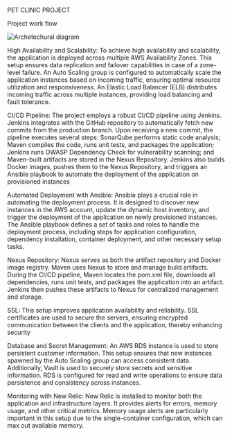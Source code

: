 PET CLINIC PROJECT

Project work flow 

![Archetechural diagram](https://github.com/Louretta/career-project/assets/124626623/0e06a22e-eda0-455f-b63b-f12c21bcad82)




High Availability and Scalability:
To achieve high availability and scalability, the application is deployed across multiple AWS Availability Zones. This setup ensures data replication and failover capabilities in case of a zone-level failure. An Auto Scaling group is configured to automatically scale the application instances based on incoming traffic, ensuring optimal resource utilization and responsiveness.
An Elastic Load Balancer (ELB) distributes incoming traffic across multiple instances, providing load balancing and fault tolerance. 

CI/CD Pipeline:
The project employs a robust CI/CD pipeline using Jenkins. Jenkins integrates with the GitHub repository to automatically fetch new commits from the production branch. Upon receiving a new commit, the pipeline executes several steps: SonarQube performs static code analysis; Maven compiles the code, runs unit tests, and packages the application; Jenkins runs OWASP Dependency Check for vulnerability scanning; and Maven-built artifacts are stored in the Nexus Repository. Jenkins also builds Docker images, pushes them to the Nexus Repository, and triggers an Ansible playbook to automate the deployment of the application on provisioned instances

Automated Deployment with Ansible:
Ansible plays a crucial role in automating the deployment process. It is designed to discover new instances in the AWS account, update the dynamic host inventory, and trigger the deployment of the application on newly provisioned instances. The Ansible playbook defines a set of tasks and roles to handle the deployment process, including steps for application configuration, dependency installation, container deployment, and other necessary setup tasks.

Nexus Repository:
Nexus serves as both the artifact repository and Docker image registry. Maven uses Nexus to store and manage build artifacts. During the CI/CD pipeline, Maven locates the pom.xml file, downloads all dependencies, runs unit tests, and packages the application into an artifact. Jenkins then pushes these artifacts to Nexus for centralized management and storage.

 SSL:
 This setup improves application availability and reliability. SSL certificates are used to secure the servers, ensuring encrypted communication between the clients and the application, thereby enhancing security

Database and Secret Management:
An AWS RDS instance is used to store persistent customer information. This setup ensures that new instances spawned by the Auto Scaling group can access consistent data. Additionally, Vault is used to securely store secrets and sensitive information. RDS is configured for read and write operations to ensure data persistence and consistency across instances.

Monitoring with New Relic:
New Relic is installed to monitor both the application and infrastructure layers. It provides alerts for errors, memory usage, and other critical metrics. Memory usage alerts are particularly important in this setup due to the single-container configuration, which can max out available memory.
